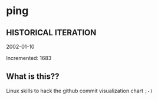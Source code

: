 # ping

## HISTORICAL ITERATION
2002-01-10

Incremented: 1683

## What is this?? 
Linux skills to hack the github commit visualization chart `;-)`
